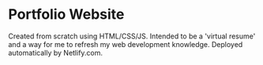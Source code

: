 # Portfolio Website
Created from scratch using HTML/CSS/JS.
Intended to be a 'virtual resume' and a way for me to refresh my web development knowledge.
Deployed automatically by Netlify.com.
